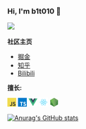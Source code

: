 ### Hi, I'm b1t010 👋

![](https://visitor-badge.glitch.me/badge?page_id=b1t010.b1t010)



**社区主页**  

- [掘金](https://juejin.cn/user/281914445928957/posts)
- [知乎](https://www.zhihu.com/people/streetworkoutsc)
- [Bilibili](https://space.bilibili.com/73748193?spm_id_from=333.1007.0.0)

**擅长:**  

<code><img height="20" src="https://raw.githubusercontent.com/github/explore/80688e429a7d4ef2fca1e82350fe8e3517d3494d/topics/javascript/javascript.png"></code>
<code><img height="20" src="https://raw.githubusercontent.com/github/explore/80688e429a7d4ef2fca1e82350fe8e3517d3494d/topics/typescript/typescript.png"></code>
<code><img height="20" src="https://raw.githubusercontent.com/github/explore/80688e429a7d4ef2fca1e82350fe8e3517d3494d/topics/vue/vue.png"></code>
<code><img height="20" src="https://raw.githubusercontent.com/github/explore/80688e429a7d4ef2fca1e82350fe8e3517d3494d/topics/react/react.png"></code>
<code><img height="20" src="https://raw.githubusercontent.com/github/explore/80688e429a7d4ef2fca1e82350fe8e3517d3494d/topics/nodejs/nodejs.png"></code>



[![Anurag's GitHub stats](https://github-readme-stats.vercel.app/api?username=b1t010)](https://github.com/anuraghazra/github-readme-stats)

